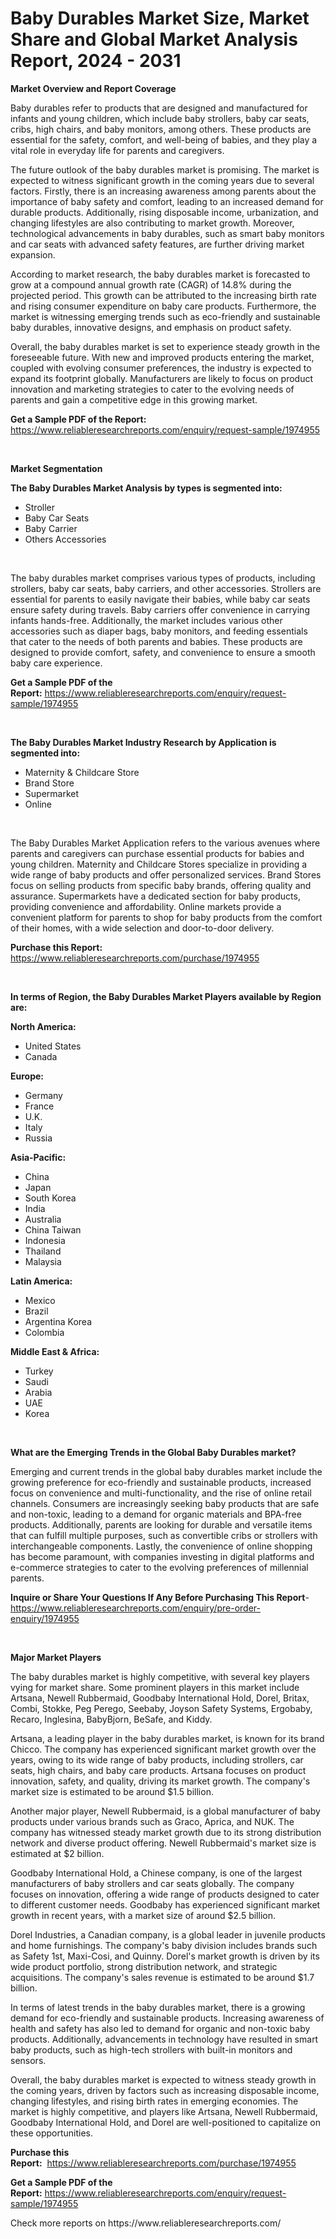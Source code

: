 <p><h1>Baby Durables Market Size, Market Share and Global Market Analysis Report, 2024 - 2031</h1></p><p><strong>Market Overview and Report Coverage</strong></p>
<p><p>Baby durables refer to products that are designed and manufactured for infants and young children, which include baby strollers, baby car seats, cribs, high chairs, and baby monitors, among others. These products are essential for the safety, comfort, and well-being of babies, and they play a vital role in everyday life for parents and caregivers.</p><p>The future outlook of the baby durables market is promising. The market is expected to witness significant growth in the coming years due to several factors. Firstly, there is an increasing awareness among parents about the importance of baby safety and comfort, leading to an increased demand for durable products. Additionally, rising disposable income, urbanization, and changing lifestyles are also contributing to market growth. Moreover, technological advancements in baby durables, such as smart baby monitors and car seats with advanced safety features, are further driving market expansion.</p><p>According to market research, the baby durables market is forecasted to grow at a compound annual growth rate (CAGR) of 14.8% during the projected period. This growth can be attributed to the increasing birth rate and rising consumer expenditure on baby care products. Furthermore, the market is witnessing emerging trends such as eco-friendly and sustainable baby durables, innovative designs, and emphasis on product safety.</p><p>Overall, the baby durables market is set to experience steady growth in the foreseeable future. With new and improved products entering the market, coupled with evolving consumer preferences, the industry is expected to expand its footprint globally. Manufacturers are likely to focus on product innovation and marketing strategies to cater to the evolving needs of parents and gain a competitive edge in this growing market.</p></p>
<p><strong>Get a Sample PDF of the Report:</strong> <a href="https://www.reliableresearchreports.com/enquiry/request-sample/1974955">https://www.reliableresearchreports.com/enquiry/request-sample/1974955</a></p>
<p>&nbsp;</p>
<p><strong>Market Segmentation</strong></p>
<p><strong>The Baby Durables Market Analysis by types is segmented into:</strong></p>
<p><ul><li>Stroller</li><li>Baby Car Seats</li><li>Baby Carrier</li><li>Others Accessories</li></ul></p>
<p>&nbsp;</p>
<p><p>The baby durables market comprises various types of products, including strollers, baby car seats, baby carriers, and other accessories. Strollers are essential for parents to easily navigate their babies, while baby car seats ensure safety during travels. Baby carriers offer convenience in carrying infants hands-free. Additionally, the market includes various other accessories such as diaper bags, baby monitors, and feeding essentials that cater to the needs of both parents and babies. These products are designed to provide comfort, safety, and convenience to ensure a smooth baby care experience.</p></p>
<p><strong>Get a Sample PDF of the Report:</strong>&nbsp;<a href="https://www.reliableresearchreports.com/enquiry/request-sample/1974955">https://www.reliableresearchreports.com/enquiry/request-sample/1974955</a></p>
<p>&nbsp;</p>
<p><strong>The Baby Durables Market Industry Research by Application is segmented into:</strong></p>
<p><ul><li>Maternity & Childcare Store</li><li>Brand Store</li><li>Supermarket</li><li>Online</li></ul></p>
<p>&nbsp;</p>
<p><p>The Baby Durables Market Application refers to the various avenues where parents and caregivers can purchase essential products for babies and young children. Maternity and Childcare Stores specialize in providing a wide range of baby products and offer personalized services. Brand Stores focus on selling products from specific baby brands, offering quality and assurance. Supermarkets have a dedicated section for baby products, providing convenience and affordability. Online markets provide a convenient platform for parents to shop for baby products from the comfort of their homes, with a wide selection and door-to-door delivery.</p></p>
<p><strong>Purchase this Report:</strong>&nbsp; <a href="https://www.reliableresearchreports.com/purchase/1974955">https://www.reliableresearchreports.com/purchase/1974955</a></p>
<p>&nbsp;</p>
<p><strong>In terms of Region, the Baby Durables Market Players available by Region are:</strong></p>
<p>
    <p> <strong> North America: </strong>
        <ul>
            <li>United States</li>
            <li>Canada</li>
        </ul>
        </p> 
    <p> <strong> Europe: </strong>
        <ul>
            <li>Germany</li>
            <li>France</li>
            <li>U.K.</li>
            <li>Italy</li>
            <li>Russia</li>
        </ul>
        </p> 
    <p> <strong> Asia-Pacific: </strong>
        <ul>
            <li>China</li>
            <li>Japan</li>
            <li>South Korea</li>
            <li>India</li>
            <li>Australia</li>
            <li>China Taiwan</li>
            <li>Indonesia</li>
            <li>Thailand</li>
            <li>Malaysia</li>
        </ul>
        </p> 
    <p> <strong> Latin America: </strong>
        <ul>
            <li>Mexico</li>
            <li>Brazil</li>
            <li>Argentina Korea</li>
            <li>Colombia</li>
        </ul>
        </p> 
    <p> <strong> Middle East & Africa: </strong>
        <ul>
            <li>Turkey</li>
            <li>Saudi</li>
            <li>Arabia</li>
            <li>UAE</li>
            <li>Korea</li>
        </ul>
    </p>
    </p>
<p>&nbsp;</p>
<p><strong>What are the Emerging Trends in the Global Baby Durables market?</strong></p>
<p><p>Emerging and current trends in the global baby durables market include the growing preference for eco-friendly and sustainable products, increased focus on convenience and multi-functionality, and the rise of online retail channels. Consumers are increasingly seeking baby products that are safe and non-toxic, leading to a demand for organic materials and BPA-free products. Additionally, parents are looking for durable and versatile items that can fulfill multiple purposes, such as convertible cribs or strollers with interchangeable components. Lastly, the convenience of online shopping has become paramount, with companies investing in digital platforms and e-commerce strategies to cater to the evolving preferences of millennial parents.</p></p>
<p><strong>Inquire or Share Your Questions If Any Before Purchasing This Report</strong>- <a href="https://www.reliableresearchreports.com/enquiry/pre-order-enquiry/1974955">https://www.reliableresearchreports.com/enquiry/pre-order-enquiry/1974955</a></p>
<p>&nbsp;</p>
<p><strong>Major Market Players</strong></p>
<p><p>The baby durables market is highly competitive, with several key players vying for market share. Some prominent players in this market include Artsana, Newell Rubbermaid, Goodbaby International Hold, Dorel, Britax, Combi, Stokke, Peg Perego, Seebaby, Joyson Safety Systems, Ergobaby, Recaro, Inglesina, BabyBjorn, BeSafe, and Kiddy.</p><p>Artsana, a leading player in the baby durables market, is known for its brand Chicco. The company has experienced significant market growth over the years, owing to its wide range of baby products, including strollers, car seats, high chairs, and baby care products. Artsana focuses on product innovation, safety, and quality, driving its market growth. The company's market size is estimated to be around $1.5 billion.</p><p>Another major player, Newell Rubbermaid, is a global manufacturer of baby products under various brands such as Graco, Aprica, and NUK. The company has witnessed steady market growth due to its strong distribution network and diverse product offering. Newell Rubbermaid's market size is estimated at $2 billion.</p><p>Goodbaby International Hold, a Chinese company, is one of the largest manufacturers of baby strollers and car seats globally. The company focuses on innovation, offering a wide range of products designed to cater to different customer needs. Goodbaby has experienced significant market growth in recent years, with a market size of around $2.5 billion.</p><p>Dorel Industries, a Canadian company, is a global leader in juvenile products and home furnishings. The company's baby division includes brands such as Safety 1st, Maxi-Cosi, and Quinny. Dorel's market growth is driven by its wide product portfolio, strong distribution network, and strategic acquisitions. The company's sales revenue is estimated to be around $1.7 billion.</p><p>In terms of latest trends in the baby durables market, there is a growing demand for eco-friendly and sustainable products. Increasing awareness of health and safety has also led to demand for organic and non-toxic baby products. Additionally, advancements in technology have resulted in smart baby products, such as high-tech strollers with built-in monitors and sensors.</p><p>Overall, the baby durables market is expected to witness steady growth in the coming years, driven by factors such as increasing disposable income, changing lifestyles, and rising birth rates in emerging economies. The market is highly competitive, and players like Artsana, Newell Rubbermaid, Goodbaby International Hold, and Dorel are well-positioned to capitalize on these opportunities.</p></p>
<p><strong>Purchase this Report:</strong>&nbsp;&nbsp;<a href="https://www.reliableresearchreports.com/purchase/1974955">https://www.reliableresearchreports.com/purchase/1974955</a></p>
<p></p>
<p><strong>Get a Sample PDF of the Report:</strong>&nbsp;<a href="https://www.reliableresearchreports.com/enquiry/request-sample/1974955">https://www.reliableresearchreports.com/enquiry/request-sample/1974955</a></p>
<p>Check more reports on https://www.reliableresearchreports.com/</p>